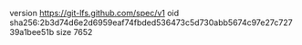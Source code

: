 version https://git-lfs.github.com/spec/v1
oid sha256:2b3d74d6e2d6959eaf74fbded536473c5d730abb5674c97e27c72739a1bee51b
size 7652
